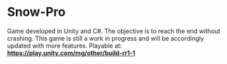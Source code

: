 # Snow-Pro
Game developed in Unity and C#. The objective is to reach the end without crashing.
This game is still a work in progress and will be accordingly updated with more features.
Playable at:
**https://play.unity.com/mg/other/build-rr1-1**
